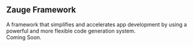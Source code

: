 ## Zauge Framework

A framework that simplifies and accelerates app development by using a powerful and more flexible code generation system.  
Coming Soon.
